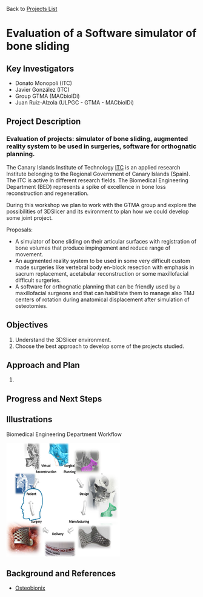 Back to [Projects List](../../README.md#ProjectsList)

# Evaluation of a Software simulator of bone sliding

## Key Investigators

- Donato Monopoli (ITC)
- Javier González (ITC)
- Group GTMA (MACbioIDi)
- Juan Ruiz-Alzola (ULPGC - GTMA - MACbioIDi)

## Project Description

### Evaluation of projects: simulator of bone sliding, augmented reality system to be used in surgeries, software for orthognatic planning.

The Canary Islands Institute of Technology [ITC](http://www.itccanarias.org/web/) is an applied research Institute belonging to
the Regional Government of Canary Islands (Spain). The ITC is active in different research fields. The Biomedical Engineering Department (BED) represents a spike of excellence in bone loss reconstruction and regeneration. 

During this workshop we plan to work with the GTMA group and explore the possibilities of 3DSlicer and its evironment to plan how we could develop some joint project.

Proposals:
+ A simulator of bone sliding on their articular surfaces with registration of bone volumes that produce impingement and reduce range of movement.
+ An augmented reality system to be used in some very difficult custom made surgeries like vertebral body en-block resection with emphasis in sacrum replacement, acetabular reconstruction or some maxillofacial difficult surgeries.
+ A software for orthognatic planning that can be friendly used by a maxillofacial surgeons and that can habilitate them to manage also TMJ centers of rotation during anatomical displacement after simulation of osteotomies.


## Objectives

1. Understand the 3DSlicer environment.
1. Choose the best approach to develop some of the projects studied.

## Approach and Plan

1. 

## Progress and Next Steps

## Illustrations

Biomedical Engineering Department Workflow

<img src="ITC_Presentation.png" width="300" height="300">

## Background and References

+ [Osteobionix](https://github.com/NA-MIC/ProjectWeek/blob/master/PW28_2018_GranCanaria/Projects/EvaluationOfProjects/presentation%20letter%20ITC.pdf)

